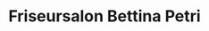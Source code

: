 ---
title: "Friseursalon Bettina Petri"
url: /vierkirchen/friseursalon-bettina-petri/
shop: Friseur
---